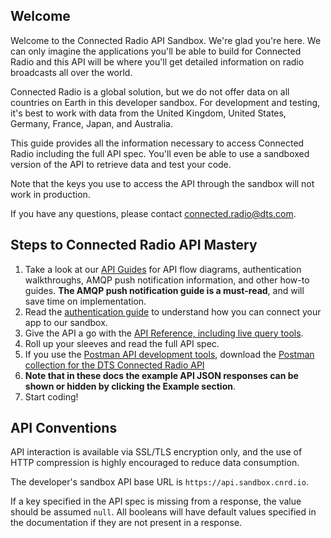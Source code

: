 ## Welcome
Welcome to the Connected Radio API Sandbox. We're glad you're here. We can only imagine the applications you'll be able to build for Connected Radio and this API will be where you'll get detailed information on radio broadcasts all over the world.

Connected Radio is a global solution, but we do not offer data on all countries on Earth in this developer sandbox. For development and testing, it's best to work with data from the United Kingdom, United States, Germany, France, Japan, and Australia.

This guide provides all the information necessary to access Connected Radio including the full API spec. You'll even be able to use a sandboxed version of the API to retrieve data and test your code.

Note that the keys you use to access the API through the sandbox will not work in production.

If you have any questions, please contact [connected.radio@dts.com](mailto:connected.radio@dts.com).

## Steps to Connected Radio API Mastery

1. Take a look at our [API Guides](/guides) for API flow diagrams, authentication walkthroughs, AMQP push notification information, and other how-to guides. **The AMQP push notification guide is a must-read**, and will save time on implementation.
2. Read the [authentication guide](#authentication) to understand how you can connect your app to our sandbox.
3. Give the API a go with the [API Reference, including live query tools](/api-reference/docs).
4. Roll up your sleeves and read the full API spec.
5. If you use the [Postman API development tools](https://www.getpostman.com/), download the [Postman collection for the DTS Connected Radio API](https://s.cnrd.io/other/DTS_Connected_Radio_API.postman_collection-1.1.3.zip)
6. **Note that in these docs the example API JSON responses can be shown or hidden by clicking the Example section**.
7. Start coding!

## API Conventions

API interaction is available via SSL/TLS encryption only, and the use of HTTP compression is highly encouraged to reduce data consumption. 

The developer's sandbox API base URL is `https://api.sandbox.cnrd.io`.

If a key specified in the API spec is missing from a response, the value should be assumed `null`. All booleans will have default values specified in the documentation if they are not present in a response.

